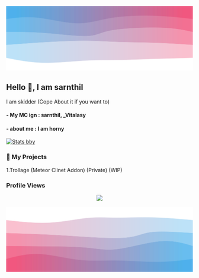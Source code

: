 <img src="/top.svg"/>

## Hello 👋, I am sarnthil

I am skidder (Cope About it if you want to)

#### - My MC ign : sarnthil, _Vitalasy
#### - about me : I am horny
[![Stats bby](https://github-readme-stats.vercel.app/api?username=sarnthilIsHorny&theme=nightowl)](https://github.com/anuraghazra/github-readme-stats)             
### 🚀 My Projects
1.Trollage (Meteor Clinet Addon) (Private) (WIP)
### Profile Views
<p align="center">
  <img src="https://count.getloli.com/get/@sarnthilIsHorny?theme=gelbooru" />
</p>

<img src="/bottom.svg"/>
